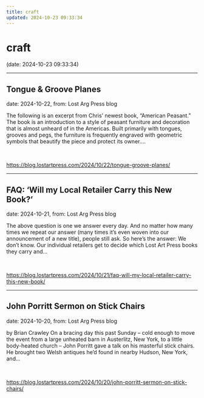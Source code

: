 ```yaml
---
title: craft
updated: 2024-10-23 09:33:34
---
```


# craft

(date: 2024-10-23 09:33:34)

---

## Tongue & Groove Planes

date: 2024-10-22, from: Lost Arg Press blog

The following is an excerpt from Chris&#8217; newest book, “American Peasant.” The book is an introduction to a style of peasant furniture and decoration that is almost unheard of in the Americas. Built primarily with tongues, grooves and pegs, the furniture is frequently engraved with geometric symbols that beautify the piece and protect its owner.... 

<br> 

<https://blog.lostartpress.com/2024/10/22/tongue-groove-planes/>

---

## FAQ: ‘Will my Local Retailer Carry this New Book?’

date: 2024-10-21, from: Lost Arg Press blog

The above question is one we answer every day. And no matter how many times we repeat our answer (many times it’s even woven into our announcement of a new title), people still ask. So here’s the answer: We don’t know. Our individual retailers get to decide which Lost Art Press books they carry and... 

<br> 

<https://blog.lostartpress.com/2024/10/21/faq-will-my-local-retailer-carry-this-new-book/>

---

## John Porritt Sermon on Stick Chairs

date: 2024-10-20, from: Lost Arg Press blog

by Brian Crawley On a bracing day this past Sunday – cold enough to move the event from a large unheated barn in Austerlitz, New York, to a little body-heated church – John Porritt gave a talk on his masterful stick chairs. He brought two Welsh antiques he&#8217;d found in nearby Hudson, New York, and... 

<br> 

<https://blog.lostartpress.com/2024/10/20/john-porritt-sermon-on-stick-chairs/>

